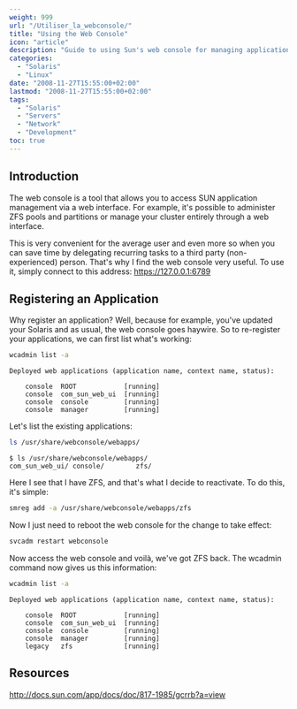 ```yaml
---
weight: 999
url: "/Utiliser_la_webconsole/"
title: "Using the Web Console"
icon: "article"
description: "Guide to using Sun's web console for managing applications through a web interface"
categories:
  - "Solaris"
  - "Linux"
date: "2008-11-27T15:55:00+02:00"
lastmod: "2008-11-27T15:55:00+02:00"
tags:
  - "Solaris"
  - "Servers"
  - "Network"
  - "Development"
toc: true
---
```


## Introduction

The web console is a tool that allows you to access SUN application management via a web interface. For example, it's possible to administer ZFS pools and partitions or manage your cluster entirely through a web interface.

This is very convenient for the average user and even more so when you can save time by delegating recurring tasks to a third party (non-experienced) person. That's why I find the web console very useful. To use it, simply connect to this address: https://127.0.0.1:6789

## Registering an Application

Why register an application? Well, because for example, you've updated your Solaris and as usual, the web console goes haywire. So to re-register your applications, we can first list what's working:

```bash
wcadmin list -a
```

```
Deployed web applications (application name, context name, status):

    console  ROOT            [running]
    console  com_sun_web_ui  [running]
    console  console         [running]
    console  manager         [running]
```

Let's list the existing applications:

```bash
ls /usr/share/webconsole/webapps/
```

```
$ ls /usr/share/webconsole/webapps/
com_sun_web_ui/ console/        zfs/
```

Here I see that I have ZFS, and that's what I decide to reactivate. To do this, it's simple:

```bash
smreg add -a /usr/share/webconsole/webapps/zfs
```

Now I just need to reboot the web console for the change to take effect:

```bash
svcadm restart webconsole
```

Now access the web console and voilà, we've got ZFS back. The wcadmin command now gives us this information:

```bash
wcadmin list -a
```

```
Deployed web applications (application name, context name, status):

    console  ROOT            [running]
    console  com_sun_web_ui  [running]
    console  console         [running]
    console  manager         [running]
    legacy   zfs             [running]
```

## Resources

http://docs.sun.com/app/docs/doc/817-1985/gcrrb?a=view
